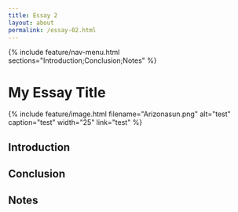 ```yaml
---
title: Essay 2
layout: about
permalink: /essay-02.html
---
```


{% include feature/nav-menu.html sections="Introduction;Conclusion;Notes" %}

# My Essay Title

{% include feature/image.html filename="Arizonasun.png" alt="test" caption="test" width="25" link="test" %} 

## Introduction

## Conclusion

## Notes
